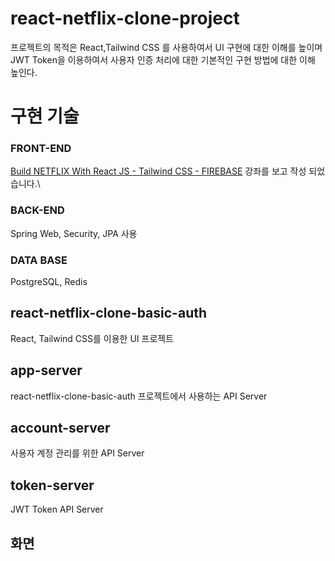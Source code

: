 # react-netflix-clone-project

프로젝트의 목적은 React,Tailwind CSS 를 사용하여서 UI 구현에 대한 이해를 높이며\
JWT Token을 이용하여서 사용자 인증 처리에 대한 기본적인 구현 방법에 대한 이해 높인다.
   
   
   
# 구현 기술
### **FRONT-END**
[Build NETFLIX With React JS - Tailwind CSS - FIREBASE](https://www.youtube.com/watch?v=ATz8wg6sg30) 강좌를 보고 작성 되었습니다.\

### **BACK-END**
Spring Web, Security, JPA 사용

### **DATA BASE**
PostgreSQL, Redis



## react-netflix-clone-basic-auth

React, Tailwind CSS를 이용한 UI 프로젝트

## app-server

react-netflix-clone-basic-auth 프로젝트에서 사용하는 API Server

## account-server

사용자 계정 관리를 위한 API Server

## token-server

JWT Token API Server

## 화면

